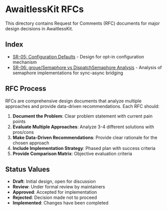# AwaitlessKit RFCs

This directory contains Request for Comments (RFC) documents for major design decisions in AwaitlessKit.

## Index

- [SR-05: Configuration Defaults](./SR-05-Configuration-Defaults.md) - Design for opt-in configuration mechanism
- [SR-06: groue/Semaphore vs DispatchSemaphore Analysis](./SR-06-Semaphore-Analysis.md) - Analysis of semaphore implementations for sync-async bridging

## RFC Process

RFCs are comprehensive design documents that analyze multiple approaches and provide data-driven recommendations. Each RFC should:

1. **Document the Problem**: Clear problem statement with current pain points
2. **Evaluate Multiple Approaches**: Analyze 3-4 different solutions with pros/cons
3. **Make Data-Driven Recommendations**: Provide clear rationale for the chosen approach
4. **Include Implementation Strategy**: Phased plan with success criteria
5. **Provide Comparison Matrix**: Objective evaluation criteria

## Status Values

- **Draft**: Initial design, open for discussion
- **Review**: Under formal review by maintainers  
- **Approved**: Accepted for implementation
- **Rejected**: Decision made not to proceed
- **Implemented**: Changes have been completed
